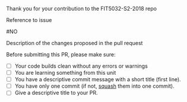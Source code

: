 Thank you for your contribution to the FIT5032-S2-2018 repo

Reference to issue

#NO

Description of the changes proposed in the pull request

Before submitting this PR, please make sure:

- [ ] Your code builds clean without any errors or warnings
- [ ] You are learning something from this unit
- [ ] You have a descriptive commit message with a short title (first line).
- [ ] You have only one commit (if not, [squash](https://stackoverflow.com/questions/5189560/squash-my-last-x-commits-together-using-git) them into one commit).
- [ ] Give a descriptive title to your PR.
